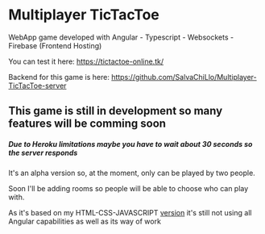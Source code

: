 # Multiplayer TicTacToe

WebApp game developed with Angular - Typescript - Websockets - Firebase (Frontend Hosting)

You can test it here: https://tictactoe-online.tk/

Backend for this game is here: https://github.com/SalvaChiLlo/Multiplayer-TicTacToe-server


## This game is still in development so many features will be comming soon
##### Due to Heroku limitations maybe you have to wait about 30 seconds so the server responds
It's an alpha version so, at the moment, only can be played by two people.

Soon I'll be adding rooms so people will be able to choose who can play with.

As it's based on my HTML-CSS-JAVASCRIPT [version](https://github.com/SalvaChiLlo/tic_tac_toe) it's still not using all Angular capabilities as well as its way of work
